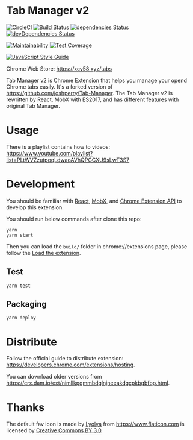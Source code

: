 # Tab Manager v2

[![CircleCI](https://circleci.com/gh/xcv58/Tab-Manager-v2.svg?style=svg)](https://circleci.com/gh/xcv58/Tab-Manager-v2)
[![Build Status](https://travis-ci.org/xcv58/Tab-Manager-v2.svg?branch=master)](https://travis-ci.org/xcv58/Tab-Manager-v2)
[![dependencies Status](https://david-dm.org/xcv58/Tab-Manager-v2/status.svg)](https://david-dm.org/xcv58/Tab-Manager-v2)
[![devDependencies Status](https://david-dm.org/xcv58/Tab-Manager-v2/dev-status.svg)](https://david-dm.org/xcv58/Tab-Manager-v2?type=dev)

[![Maintainability](https://api.codeclimate.com/v1/badges/37ba8a86e2a74b36c2a8/maintainability)](https://codeclimate.com/github/xcv58/Tab-Manager-v2/maintainability)
[![Test Coverage](https://api.codeclimate.com/v1/badges/37ba8a86e2a74b36c2a8/test_coverage)](https://codeclimate.com/github/xcv58/Tab-Manager-v2/test_coverage)


[![JavaScript Style Guide](https://cdn.rawgit.com/standard/standard/master/badge.svg)](https://github.com/standard/standard)

Chrome Web Store: https://xcv58.xyz/tabs

Tab Manager v2 is Chrome Extension that helps you manage your opend Chrome tabs easily. It's a forked version of https://github.com/joshperry/Tab-Manager. The Tab Manager v2 is rewritten by React, MobX with ES2017, and has different features with original Tab Manager.


# Usage

There is a playlist contains how to videos: https://www.youtube.com/playlist?list=PLtWVZzutpoqLdwaoAVhQPGCXU9sLwT3S7

# Development

You should be familiar with [React](https://facebook.github.io/react/), [MobX](https://mobx.js.org/), and [Chrome Extension API](https://developers.chrome.com/extensions/api_index) to develop this extension.

You should run below commands after clone this repo:

```shell
yarn
yarn start
```

Then you can load the `build/` folder in chrome://extensions page, please follow the [Load the extension](https://developers.chrome.com/extensions/getstarted#unpacked).

## Test

```shell
yarn test
```

## Packaging

```shell
yarn deploy
```

# Distribute

Follow the official guide to distribute extension: https://developers.chrome.com/extensions/hosting.

You can download older versions from https://crx.dam.io/ext/nimllkpgmmbdglnjneeakdgcpkbgbfbp.html.

# Thanks

The default fav icon is made by [Lyolya](https://www.flaticon.com/authors/lyolya) from https://www.flaticon.com is licensed by [Creative Commons BY 3.0](http://creativecommons.org/licenses/by/3.0/)
